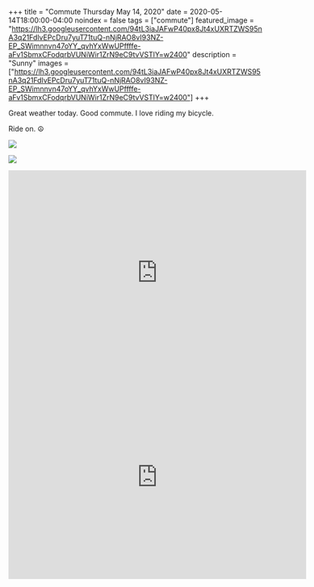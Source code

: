 +++
title =  "Commute Thursday May 14, 2020"
date = 2020-05-14T18:00:00-04:00
noindex = false
tags = ["commute"]
featured_image = "https://lh3.googleusercontent.com/94tL3iaJAFwP40px8Jt4xUXRTZWS95nA3q21FdlvEPcDru7yuT71tuQ-nNjRAO8vI93NZ-EP_SWimnnvn47oYY_qvhYxWwUPffffe-aFv1SbmxCFodqrbVUNiWir1ZrN9eC9tvVSTlY=w2400"
description = "Sunny"
images = ["https://lh3.googleusercontent.com/94tL3iaJAFwP40px8Jt4xUXRTZWS95nA3q21FdlvEPcDru7yuT71tuQ-nNjRAO8vI93NZ-EP_SWimnnvn47oYY_qvhYxWwUPffffe-aFv1SbmxCFodqrbVUNiWir1ZrN9eC9tvVSTlY=w2400"]
+++

Great weather today. Good commute. I love riding my bicycle. 

Ride on. ☮

<a href='https://lh3.googleusercontent.com/94tL3iaJAFwP40px8Jt4xUXRTZWS95nA3q21FdlvEPcDru7yuT71tuQ-nNjRAO8vI93NZ-EP_SWimnnvn47oYY_qvhYxWwUPffffe-aFv1SbmxCFodqrbVUNiWir1ZrN9eC9tvVSTlY=w2400'><img src='https://lh3.googleusercontent.com/94tL3iaJAFwP40px8Jt4xUXRTZWS95nA3q21FdlvEPcDru7yuT71tuQ-nNjRAO8vI93NZ-EP_SWimnnvn47oYY_qvhYxWwUPffffe-aFv1SbmxCFodqrbVUNiWir1ZrN9eC9tvVSTlY=w2400'></a>

<a href='https://lh3.googleusercontent.com/N6peXzgS6C8YcVjXLuWwY4PktHUCAVwaOOiUMGYnQgI-4zWL_iU_6bsOCulp6NcoYZrBWDr4la9h-8Gi9UXIeVQ6SmvHN82ACuz5fGHkIh18UHQT9btQHLnefGTPgFUa03Ailwt09Ks=w2400'><img src='https://lh3.googleusercontent.com/N6peXzgS6C8YcVjXLuWwY4PktHUCAVwaOOiUMGYnQgI-4zWL_iU_6bsOCulp6NcoYZrBWDr4la9h-8Gi9UXIeVQ6SmvHN82ACuz5fGHkIh18UHQT9btQHLnefGTPgFUa03Ailwt09Ks=w2400'></a>

<iframe height='405' width='590' frameborder='0' allowtransparency='true' scrolling='no' src='https://www.strava.com/activities/3449016774/embed/4e7cbf5328197d7ef441945a4528269423d49d4c'></iframe>

<iframe height='405' width='590' frameborder='0' allowtransparency='true' scrolling='no' src='https://www.strava.com/activities/3452346367/embed/53165d4002b10d6a132af97922c7ae2d65cd2289'></iframe>
